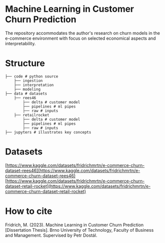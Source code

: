 # Machine Learning in Customer Churn Prediction

The repository accommodates the author's research on churn models in the e-commerce environment with focus on selected economical aspects and interpretability.

# Structure
```
├── code # python source
    ├── ingestion 
    ├── interpretation 
    ├── modeling          
├── data # datasets  
    ├── rees46  
        ├── delta # customer model
        ├── pipelines # ml pipes
        ├── raw # inputs 
    ├── retailrocket  
        ├── delta # customer model
        ├── pipelines # ml pipes
        ├── raw # inputs                              
├── jupyters # illustrates key concepts   

```

# Datasets
[https://www.kaggle.com/datasets/fridrichmrtn/e-commerce-churn-dataset-rees46](https://www.kaggle.com/datasets/fridrichmrtn/e-commerce-churn-dataset-rees46)  
[https://www.kaggle.com/datasets/fridrichmrtn/e-commerce-churn-dataset-retail-rocket](https://www.kaggle.com/datasets/fridrichmrtn/e-commerce-churn-dataset-retail-rocket)  

# How to cite
Fridrich, M. (2023). Machine Learning in Customer Churn Prediction [Dissertation Thesis]. Brno University of Technology, Faculty of Business and Management. Supervised by Petr Dostál.